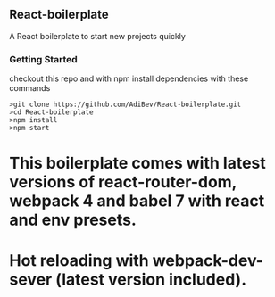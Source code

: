 ## React-boilerplate
A React boilerplate to start new projects quickly

### Getting Started
checkout this repo and with npm install dependencies with these commands

```
>git clone https://github.com/AdiBev/React-boilerplate.git 
>cd React-boilerplate
>npm install
>npm start
```
 # This boilerplate comes with latest versions of react-router-dom, webpack 4 and babel 7 with react and env presets.
 # Hot reloading with webpack-dev-sever (latest version included).

